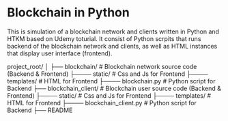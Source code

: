 # Blockchain in Python

This is simulation of a blockchain network and clients written in Python and HTKM based on Udemy toturial.
It consist of Python scrpits that runs backend of the blockchain network and clients, as well as HTML instances that display user interface (frontend).

project_root/
│
├── blockchain/              # Blockchain network source code (Backend & Frontend)
├──── static/                # Css and Js for Frontend
├──── templates/             # HTML for Frontend
├──── blockchain.py          # Python script for Backend
├── blockchain_client/       # Blockchain user source code (Backend & Frontend)
├──── static/                # Css and Js for Frontend
├──── templates/             # HTML for Frontend
├──── blockchain_client.py   # Python script for Backend
├── README


